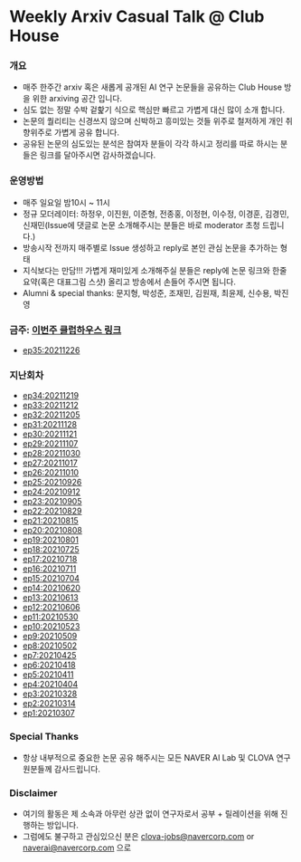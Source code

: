 # Weekly Arxiv Casual Talk @ Club House
### 개요
* 매주 한주간 arxiv 혹은 새롭게 공개된 AI 연구 논문들을 공유하는 Club House 방을 위한 arxiving 공간 입니다.
* 심도 없는 정말 수박 겉핥기 식으로 핵심만 빠르고 가볍게 대신 많이 소개 합니다.
* 논문의 퀄리티는 신경쓰지 않으며 신박하고 흥미있는 것들 위주로 철저하게 개인 취향위주로 가볍게 공유 합니다.
* 공유된 논문의 심도있는 분석은 참여자 분들이 각각 하시고 정리를 따로 하시는 분들은 링크를 달아주시면 감사하겠습니다.

### 운영방법
* 매주 일요일 밤10시 ~ 11시
* 정규 모더레이터: 하정우, 이진원, 이준형, 전종홍, 이정현, 이수정, 이경훈, 김경민, 신재민(Issue에 댓글로 논문 소개해주시는 분들은 바로 moderator 초청 드립니다.)
* 방송시작 전까지 매주별로 Issue 생성하고 reply로 본인 관심 논문을 추가하는 형태
* 지식보다는 만담!!! 가볍게 재미있게 소개해주실 분들은 reply에 논문 링크와 한줄 요약(혹은 대표그림 스샷) 올리고 방송에서 손들어 주시면 됩니다.
* Alumni & special thanks: 문지형, 박성준, 조재민, 김원재, 최윤제, 신수용, 박진영 

### 금주: [이번주 클럽하우스 링크]()
* [ep35:20211226](https://github.com/jungwoo-ha/WeeklyArxivTalk/issues/35)


### 지난회차 
* [ep34:20211219](https://github.com/jungwoo-ha/WeeklyArxivTalk/issues/34)
* [ep33:20211212](https://github.com/jungwoo-ha/WeeklyArxivTalk/issues/33)
* [ep32:20211205](https://github.com/jungwoo-ha/WeeklyArxivTalk/issues/32)
* [ep31:20211128](https://github.com/jungwoo-ha/WeeklyArxivTalk/issues/31)
* [ep30:20211121](https://github.com/jungwoo-ha/WeeklyArxivTalk/issues/30)
* [ep29:20211107](https://github.com/jungwoo-ha/WeeklyArxivTalk/issues/29)
* [ep28:20211030](https://github.com/jungwoo-ha/WeeklyArxivTalk/issues/28)
* [ep27:20211017](https://github.com/jungwoo-ha/WeeklyArxivTalk/issues/27)
* [ep26:20211010](https://github.com/jungwoo-ha/WeeklyArxivTalk/issues/26)
* [ep25:20210926](https://github.com/jungwoo-ha/WeeklyArxivTalk/issues/25)
* [ep24:20210912](https://github.com/jungwoo-ha/WeeklyArxivTalk/issues/24)
* [ep23:20210905](https://github.com/jungwoo-ha/WeeklyArxivTalk/issues/23)
* [ep22:20210829](https://github.com/jungwoo-ha/WeeklyArxivTalk/issues/22)
* [ep21:20210815](https://github.com/jungwoo-ha/WeeklyArxivTalk/issues/21)
* [ep20:20210808](https://github.com/jungwoo-ha/WeeklyArxivTalk/issues/20)
* [ep19:20210801](https://github.com/jungwoo-ha/WeeklyArxivTalk/issues/19)
* [ep18:20210725](https://github.com/jungwoo-ha/WeeklyArxivTalk/issues/18)
* [ep17:20210718](https://github.com/jungwoo-ha/WeeklyArxivTalk/issues/18)
* [ep16:20210711](https://github.com/jungwoo-ha/WeeklyArxivTalk/issues/16)
* [ep15:20210704](https://github.com/jungwoo-ha/WeeklyArxivTalk/issues/15)
* [ep14:20210620](https://github.com/jungwoo-ha/WeeklyArxivTalk/issues/14)
* [ep13:20210613](https://github.com/jungwoo-ha/WeeklyArxivTalk/issues/13)
* [ep12:20210606](https://github.com/jungwoo-ha/WeeklyArxivTalk/issues/12)
* [ep11:20210530](https://github.com/jungwoo-ha/WeeklyArxivTalk/issues/11)
* [ep10:20210523](https://github.com/jungwoo-ha/WeeklyArxivTalk/issues/10)
* [ep9:20210509](https://github.com/jungwoo-ha/WeeklyArxivTalk/issues/9)
* [ep8:20210502](https://github.com/jungwoo-ha/WeeklyArxivTalk/issues/8)
* [ep7:20210425](https://github.com/jungwoo-ha/WeeklyArxivTalk/issues/7)
* [ep6:20210418](https://github.com/jungwoo-ha/WeeklyArxivTalk/issues/6)
* [ep5:20210411](https://github.com/jungwoo-ha/WeeklyArxivTalk/issues/5)
* [ep4:20210404](https://github.com/jungwoo-ha/WeeklyArxivTalk/issues/4)
* [ep3:20210328](https://github.com/jungwoo-ha/WeeklyArxivTalk/issues/3)
* [ep2:20210314](https://github.com/jungwoo-ha/WeeklyArxivTalk/issues/2)
* [ep1:20210307](https://github.com/jungwoo-ha/WeeklyArxivTalk/issues/1)

### Special Thanks
* 항상 내부적으로 중요한 논문 공유 해주시는 모든 NAVER AI Lab 및 CLOVA 연구원분들께 감사드립니다.

### Disclaimer
* 여기의 활동은 제 소속과 아무런 상관 없이 연구자로서 공부 + 릴레이션을 위해 진행하는 방입니다.
* 그럼에도 불구하고 관심있으신 분은 clova-jobs@navercorp.com or naverai@navercorp.com 으로



